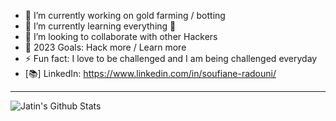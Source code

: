 - 🔭 I’m currently working on gold farming / botting 
- 🌱 I’m currently learning everything 🤣
- 👯 I’m looking to collaborate with other Hackers
- 🥅 2023 Goals: Hack more / Learn more
- ⚡ Fun fact: I love to be challenged and I am being challenged everyday 
- [📚] LinkedIn: https://www.linkedin.com/in/soufiane-radouni/
----
<img align="left" alt="Jatin's Github Stats" src="https://github-readme-stats.vercel.app/api?username=soufiane-radouni&show_icons=true&hide_border=true" />
